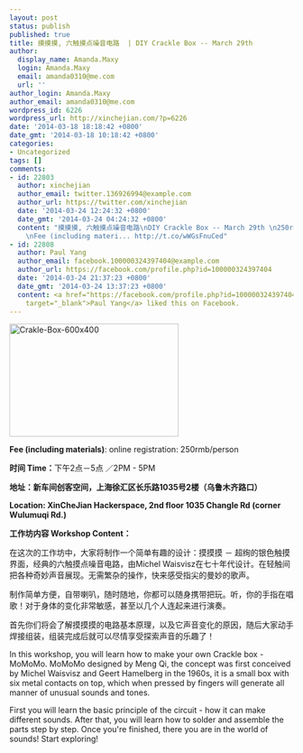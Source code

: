 ```yaml
---
layout: post
status: publish
published: true
title: 摸摸摸, 六触摸点噪音电路  | DIY Crackle Box -- March 29th
author:
  display_name: Amanda.Maxy
  login: Amanda.Maxy
  email: amanda0310@me.com
  url: ''
author_login: Amanda.Maxy
author_email: amanda0310@me.com
wordpress_id: 6226
wordpress_url: http://xinchejian.com/?p=6226
date: '2014-03-18 18:18:42 +0800'
date_gmt: '2014-03-18 10:18:42 +0800'
categories:
- Uncategorized
tags: []
comments:
- id: 22803
  author: xinchejian
  author_email: twitter.136926994@example.com
  author_url: https://twitter.com/xinchejian
  date: '2014-03-24 12:24:32 +0800'
  date_gmt: '2014-03-24 04:24:32 +0800'
  content: "摸摸摸, 六触摸点噪音电路\nDIY Crackle Box -- March 29th \n250rmb/person \n下午2点－5点\n
    \nFee (including materi... http://t.co/wWGsFnuCed"
- id: 22808
  author: Paul Yang
  author_email: facebook.100000324397404@example.com
  author_url: https://facebook.com/profile.php?id=100000324397404
  date: '2014-03-24 21:37:23 +0800'
  date_gmt: '2014-03-24 13:37:23 +0800'
  content: <a href="https://facebook.com/profile.php?id=100000324397404"
    target="_blank">Paul Yang</a> liked this on Facebook.
---
```

<p><!--:en--><a href="http://xinchejian.com/wp-content/uploads/2014/03/Crakle-Box-600x400.jpg"><img class="alignnone size-medium wp-image-6227" alt="Crakle-Box-600x400" src="http://xinchejian.com/wp-content/uploads/2014/03/Crakle-Box-600x400-300x200.jpg" width="300" height="200" /></a></p>
<p><strong>Fee (including materials)</strong>: online registration: 250rmb/person</p>
<p><strong>时间 Time：</strong>下午2点－5点 ／2PM - 5PM</p>
<p><strong>地址：新车间创客空间，上海徐汇区长乐路1035号2楼（乌鲁木齐路口）</strong></p>
<p><strong>Location: XinCheJian Hackerspace, 2nd floor 1035 Changle Rd (corner Wulumuqi Rd.)</strong></p>
<p><strong>工作坊内容 Workshop Content：</strong></p>
<p>在这次的工作坊中，大家将制作一个简单有趣的设计：摸摸摸 － 超绚的银色触摸界面，经典的六触摸点噪音电路，由Michel Waisvisz在七十年代设计。在轻触间把各种奇妙声音展现。无需繁杂的操作，快来感受指尖的曼妙的歌声。</p>
<p>制作简单方便，自带喇叭，随时随地，你都可以随身携带把玩。听，你的手指在唱歌！对于身体的变化非常敏感，甚至以几个人连起来进行演奏。</p>
<p>首先你们将会了解摸摸摸的电路基本原理，以及它声音变化的原因，随后大家动手焊接组装，组装完成后就可以尽情享受探索声音的乐趣了！</p>
<p>In this workshop, you will learn how to make your own Crackle box - MoMoMo. MoMoMo designed by Meng Qi, the concept was first conceived by Michel Waisvisz and Geert Hamelberg in the 1960s, it is a small box with six metal contacts on top, which when pressed by fingers will generate all manner of unusual sounds and tones.</p>
<p>First you will learn the basic principle of the circuit - how it can make different sounds. After that, you will learn how to solder and assemble the parts step by step. Once you're finished, there you are in the world of sounds! Start exploring!<!--:--></p>
